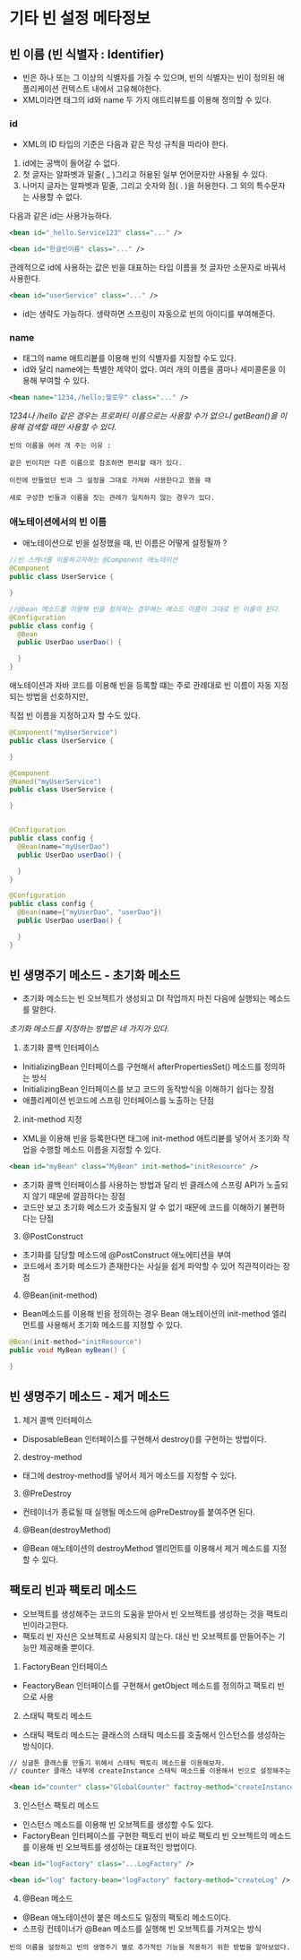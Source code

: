 # 기타 빈 설정 메타정보

## 빈 이름 (빈 식별자 : Identifier)
- 빈은 하나 또는 그 이상의 식별자를 가질 수 있으며, 빈의 식별자는 빈이 정의된 애플리케이션 컨텍스트 내에서 고유해야한다.
- XML이라면 <bean> 태그의 id와 name 두 가지 애트리뷰트를 이용해 정의할 수 있다.

### id
- XML의 ID 타입의 기준은 다음과 같은 작성 규칙을 따라야 한다.

1. id에는 공백이 들어갈 수 없다.
2. 첫 글자는 알파벳과 밑줄( _ )그리고 허용된 일부 언어문자만 사용될 수 있다.
3. 나머지 글자는 알파벳과 밑줄, 그리고 숫자와 점( . )을 허용한다. 그 외의 특수문자는 사용할 수 없다.

다음과 같은 id는 사용가능하다.

```XML
<bean id="_hello.Service123" class="..." />

<bean id="한글빈이름" class="..." />
```

관례적으로 id에 사용하는 값은 빈을 대표하는 타입 이름을 첫 글자만 소문자로 바꿔서 사용한다.

```XML
<bean id="userService" class="..." />
```

- id는 생략도 가능하다. 생략하면 스프링이 자동으로 빈의 아이디를 부여해준다.

### name
- <bean> 태그의 name 애트리븉를 이용해 빈의 식별자를 지정할 수도 있다.
- id와 달리 name에는 특별한 제약이 없다. 여러 개의 이름을 콤마나 세미콜론을 이용해 부여할 수 있다.

```XML
<bean name="1234,/hello;헬로우" class="..." />
```

*1234나 /hello 같은 경우는 프로퍼티 이름으로는 사용할 수가 없으니 getBean()을 이용해 검색할 때만 사용할 수 있다.*

```
빈의 이름을 여러 개 주는 이유 :

같은 빈이지만 다른 이름으로 참조하면 편리할 때가 있다.

이전에 만들었던 빈과 그 설정을 그대로 가져와 사용한다고 했을 때

새로 구성한 빈들과 이름을 짓는 관례가 일치하지 않는 경우가 있다.

```

### 애노테이션에서의 빈 이름
- 애노테이션으로 빈을 설정했을 때, 빈 이름은 어떻게 설정될까 ?

```java
//빈 스캐너를 이용하고자하는 @Component 애노테이션
@Component
public class UserService {

}

//@bean 메소드를 이용해 빈을 정의하는 경우에는 메소드 이름이 그대로 빈 이름이 된다.
@Configuration
public class config {
  @Bean
  public UserDao userDao() {

  }
}
```

 애노테이션과 자바 코드를 이용해 빈을 등록할 떄는 주로 관례대로 빈 이름이 자동 지정되는 방법을 선호하지만,

직접 빈 이름을 지정하고자 할 수도 있다.

```java
@Component("myUserService")
public class UserService {

}

@Component
@Named("myUserService")
public class UserService {

}


@Configuration
public class config {
  @Bean(name="myUserDao")
  public UserDao userDao() {

  }
}

@Configuration
public class config {
  @Bean(name={"myUserDao", "userDao"})
  public UserDao userDao() {

  }
}

```

## 빈 생명주기 메소드 - 초기화 메소드
- 초기화 메소드는 빈 오브젝트가 생성되고 DI 작업까지 마친 다음에 실행되는 메소드를 말한다.

*초기화 메소드를 지정하는 방법은 네 가지가 있다.*

1. 초기화 콜백 인터페이스
  - InitializingBean 인터페이스를 구현해서 afterPropertiesSet() 메소드를 정의하는 방식
  - InitializingBean 인터페이스를 보고 코드의 동작방식을 이해하기 쉽다는 장점
  - 애플리케이션 빈코드에 스프링 인터페이스를 노출하는 단점

2. init-method 지정
  - XML을 이용해 빈을 등록한다면 <bean> 태그에 init-method 애트리븉를 넣어서 초기화 작업을 수행할 메소드 이름을 지정할 수 있다.

```XML
<bean id="myBean" class="MyBean" init-method="initResource" />
```

  - 초기화 콜백 인터페이스를 사용하는 방법과 달리 빈 클래스에 스프링 API가 노출되지 않기 때문에 깔끔하다는 장점
  - 코드만 보고 초기화 메소드가 호출될지 알 수 없기 때문에 코드를 이해하기 불편하다는 단점

3. @PostConstruct
  - 초기화를 담당할 메소드에 @PostConstruct 애노에티션을 부여
  - 코드에서 초기화 메소드가 존재한다는 사실을 쉽게 파악할 수 있어 직관적이라는 장점

4. @Bean(init-method)
  - Bean메소드를 이용해 빈을 정의하는 경우 Bean 애노테이션의 init-method 엘리먼트를 사용해서 초기화 메소드를 지정할 수 있다.

```java
@Bean(init-method="initResource")
public void MyBean myBean() {

}
```

## 빈 생명주기 메소드 - 제거 메소드

1. 제거 콜백 인터페이스
  - DisposableBean 인터페이스를 구현해서 destroy()를 구현하는 방법이다.

2. destroy-method
  - <bean> 태그에 destroy-method를 넣어서 제거 메소드를 지정할 수 있다.

3. @PreDestroy
  - 컨테이너가 종료될 때 실행될 메소드에 @PreDestroy를 붙여주면 된다.

4. @Bean(destroyMethod)
  - @Bean 애노테이션의 destroyMethod 엘리먼트를 이용해서 제거 메소드를 지정할 수 있다.

## 팩토리 빈과 팩토리 메소드
- 오브젝트를 생성해주는 코드의 도움을 받아서 빈 오브젝트를 생성하는 것을 팩토리 빈이라고한다.
- 팩토리 빈 자신은 오브젝트로 사용되지 않는다. 대신 빈 오브젝트를 만들어주는 기능만 제공해줄 뿐이다.

1. FactoryBean 인터페이스
  - FeactoryBean 인터페이스를 구현해서 getObject 메소드를 정의하고 팩토리 빈으로 사용

2. 스태틱 팩토리 메소드
  - 스태틱 팩토리 메소드는 클래스의 스태틱 메소드를 호출해서 인스턴스를 생성하는 방식이다.

```xml
// 싱글톤 클래스를 만들기 위해서 스태틱 팩토리 메소드를 이용해보자.
// counter 클래스 내부에 createInstance 스태틱 메소드를 이용해서 빈으로 설정해주는 방식이다.

<bean id="counter" class="GlobalCounter" factroy-method="createInstance" />
```

3. 인스턴스 팩토리 메소드
  - 인스턴스 메소드를 이용해 빈 오브젝트를 생성할 수도 있다.
  - FactoryBean 인터페이스를 구현한 팩토리 빈이 바로 팩토리 빈 오브젝트의 메소드를 이용해 빈 오브젝트를 생성하는 대표적인 방법이다.

```XML
<bean id="logFactory" class="...LogFactory" />

<bean id="log" factory-bean="logFactory" factory-method="createLog" />
```

4. @Bean 메소드
  - @Bean 애노테이션이 붙은 메소드도 일정의 팩토리 메소드이다.
  - 스프링 컨테이너가 @Bean 메소드를 실행해 빈 오브젝트를 가져오는 방식




```
빈의 이름을 설정하고 빈의 생명주기 별로 추가적인 기능을 적용하기 위한 방법을 알아보았다.
```
